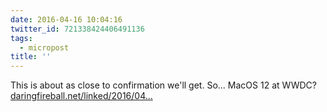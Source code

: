 ```yaml
---
date: 2016-04-16 10:04:16
twitter_id: 721338424406491136
tags:
  - micropost
title: ''
---
```


This is about as close to confirmation we'll get. So... MacOS 12 at WWDC? [daringfireball.net/linked/2016/04…](http://daringfireball.net/linked/2016/04/15/macos)

